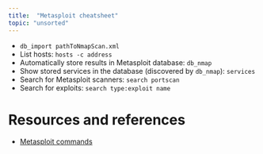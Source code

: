 ```yaml
---
title:  "Metasploit cheatsheet"
topic: "unsorted"
---
```


* `db_import pathToNmapScan.xml`
* List hosts: `hosts -c address`
* Automatically store results in Metasploit database: `db_nmap`
* Show stored services in the database (discovered by `db_nmap`): `services`
* Search for Metasploit scanners: `search portscan`
* Search for exploits: `search type:exploit name`


# Resources and references
* [Metasploit commands](https://www.offensive-security.com/metasploit-unleashed/msfconsole-commands/)
